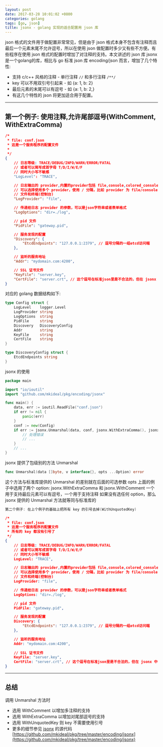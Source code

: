 ```yaml
---
layout: post
date: 2017-03-28 10:01:02 +0800
categories: golang
tags: [go, json]
title: jsonx - golang 实现的适合配置用 json 库
---
```


json 格式的文件用于做配置非常常见，但是由于 json 格式本身不包含有注释而且最后一个元素末尾不允许逗号，所以在使用 json 做配置时多少又有些不方便。有些程序在使用 json 格式的配置时增加了对注释的支持。本文讲述的 json 库 jsonx 是一个golang的库，相比与 go 标准 json 库 encoding/json 而言，增加了几个特性:

* 支持 c/c++ 风格的注释 - 单行注释 `//` 和多行注释 `/**/`
* key 可以不用双引号引起来 - 如 {a: 1, b: 2}
* 最后元素的末尾可以有逗号 - 如 {a: 1, b: 2,}
* 有这几个特性的 json 将更加适合用于配置。

---

## 第一个例子: 使用注释,允许尾部逗号(WithComment, WithExtraComma)

```json
/*
 * file: conf.json
 * 这是一个服务程序的配置文件
 *
 */
{
	// 日志等级: TRACE/DEBUG/INFO/WARN/ERROR/FATAL
	// 或者可以简写成首字母 T/D/I/W/E/F
	// 同时大小写不敏感
	"LogLevel": "TRACE",

	// 日志输出的 provider,内置的provider包括 file,console,colored_console,multifile 等
	// 可以选择使用多个 provider，使用 / 分隔，比如 provider 为 file/console 表示日志同时输出到
	// 文件和终端(控制台)
 	"LogProvider": "file",

	// 传递给日志 provider 的参数，可以是json字符串或者表单格式
 	"LogOptions": "dir=./log",

	// pid 文件
 	"PidFile": "gateway.pid",

	// 服务发现的配置
 	"Discovery": {
		"EtcdEndpoints": "127.0.0.1:2379", // 逗号分隔的一组etcd访问端
	},

	// 监听的服务地址
	"Addr": "mydomain.com:4200",

	// SSL 证书文件
	"KeyFile": "server.key",
	"CertFile": "server.crt", // 这个逗号在标准json里是不合法的，但在 jsonx 中，使用了 WithExtraComma 则此逗号可有可无
}
```

对应的 golang 数据结构如下:

```go
type Config struct {
	LogLevel    logger.Level
	LogProvider string
	LogOptions  string
	PidFile     string
	Discovery   DiscoveryConfig
	Addr        string
	KeyFile     string
	CertFile    string
}

type DiscoveryConfig struct {
	EtcdEndpoints string
}
```

jsonx 的使用

```go
package main

import "io/ioutil"
import "github.com/mkideal/pkg/encoding/jsonx"

func main() {
	data, err := ioutil.ReadFile("conf.json")
	if err != nil {
		panic(err)
	}
	conf := new(Config)
	if err := jsonx.Unmarshal(data, conf, jsonx.WithExtraComma(), jsonx.WithComment()); err != nil {
		// 处理错误
		// ...
	}
	// ...
}
```

jsonx 提供了包级别的方法 Unmarshal

```go
func Unmarshal(data []byte, v interface{}, opts ...Option) error
```

这个方法与标准库提供的 Unmarshal 的差别就在后面的可选参数 opts 上面的例子中选用了两个 option: jsonx.WithExtraComma 和 jsonx.WithComment 一个用于支持最后元素可以有逗号，一个用于支持注释 如果没有选任何 option，那么 jsonx 提供的 Unmarshal 方法就等同与标准库的

```go
第二个例子: 在上个例子的基础上把所有 key 的引号去掉(WithUnquotedKey)
```

```json
/*
 * file: conf.json
 * 这是一个服务程序的配置文件
 * 所有的 key 都没有引号了
 */
{
	// 日志等级: TRACE/DEBUG/INFO/WARN/ERROR/FATAL
	// 或者可以简写成首字母 T/D/I/W/E/F
	// 同时大小写不敏感
	LogLevel: "TRACE",

	// 日志输出的 provider,内置的provider包括 file,console,colored_console,multifile 等
	// 可以选择使用多个 provider，使用 / 分隔，比如 provider 为 file/console 表示日志同时输出到
	// 文件和终端(控制台)
	LogProvider: "file",

	// 传递给日志 provider 的参数，可以是json字符串或者表单格式
	LogOptions: "dir=./log",

	// pid 文件
	PidFile: "gateway.pid",

	// 服务发现的配置
	Discovery: {
		"EtcdEndpoints": "127.0.0.1:2379", // 逗号分隔的一组etcd访问端
	},

	// 监听的服务地址
	Addr: "mydomain.com:4200",
	
	// SSL 证书文件
	KeyFile: "server.key",
	CertFile: "server.crt", // 这个逗号在标准json里是不合法的，但在 jsonx 中，使用了 WithExtraComma 则此逗号可有可无
}
```

---

## 总结

调用 Unmarshal 方法时

* 选用 WithComment 以增加多注释的支持
* 选用 WithExtraComma 以增加对尾部逗号的支持
* 选用 WithUnquotedKey 则 key 不需要使用引号
* 更多的细节参见 [jsonx](https://github.com/mkideal/pkg/tree/master/encoding/jsonx) 的源代码 [https://github.com/mkideal/pkg/tree/master/encoding/jsonx](https://github.com/mkideal/pkg/tree/master/encoding/jsonx)

